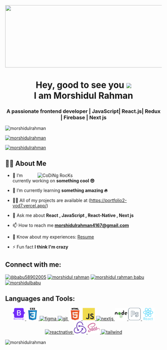 <img align="center" src="https://i.ibb.co/NK1kH3V/1666503309881.jpg" width="600" height="200"/>

<h1 align="center">Hey, good to see you <img src="https://emojis.slackmojis.com/emojis/images/1531849430/4246/blob-sunglasses.gif?1531849430" width="30"/><br/>
  I am Morshidul Rahman</h1>
<h3 align="center">A passionate frontend developer | JavaScript| React.js| Redux | Firebase | Next js</h3>

<p align="left"> <img src="https://komarev.com/ghpvc/?username=morshidulrahman&label=Profile%20views&color=0e75b6&style=flat" alt="morshidulrahman" /> </p>

<p align="left"> <a href="https://github.com/ryo-ma/github-profile-trophy"><img src="https://github-profile-trophy.vercel.app/?username=morshidulrahman" alt="morshidulrahman" /></a> </p>

<p align="left"> <a href="https://twitter.com/@babu58902005" target="blank"><img src="https://img.shields.io/twitter/follow/@babu58902005?logo=twitter&style=for-the-badge" alt="morshidulrahman" /></a> </p>

## 🙋‍♂️ About Me
<img align="right" src="https://github.com/SP-XD/SP-XD/blob/main/images/dev-working_rounded.gif?raw=true" href="https://github.com/sp-xd" alt="CoDiNg RocKs" width="400"/>

- 🔭 I’m currently working on **something cool 😎**

- 🌱 I’m currently learning **something amazing 🔥**

- 👨‍💻 All of my projects are available at (https://portfolio2-vod7.vercel.app/)

- 💬 Ask me about **React , JavaScript , React-Native , Next js**

- 📫 How to reach me **morshidulrahman4167@gmail.com**

- 📄 Know about my experiences: [Resume](https://drive.google.com/file/d/1P_i8BF5MhBfqSydh9m8fMSTX3OZkSfX-/view)
 
- ⚡ Fun fact **I think I'm crazy**

 

## Connect with me: 
<p align="left">
<a href="https://twitter.com/@babu58902005" target="blank"><img align="center" src="https://raw.githubusercontent.com/rahuldkjain/github-profile-readme-generator/master/src/images/icons/Social/twitter.svg" alt="@babu58902005" height="30" width="40" /></a>
<a href="https://linkedin.com/in/morshidul rahman" target="blank"><img align="center" src="https://raw.githubusercontent.com/rahuldkjain/github-profile-readme-generator/master/src/images/icons/Social/linked-in-alt.svg" alt="morshidul rahman" height="30" width="40" /></a>
<a href="https://www.facebook.com/morshidul.rahman.3" target="blank"><img align="center" src="https://raw.githubusercontent.com/rahuldkjain/github-profile-readme-generator/master/src/images/icons/Social/facebook.svg" alt="morshidul rahman babu" height="30" width="40" /></a>
<a href="https://instagram.com/morshidulbabu" target="blank"><img align="center" src="https://raw.githubusercontent.com/rahuldkjain/github-profile-readme-generator/master/src/images/icons/Social/instagram.svg" alt="morshidulbabu" height="30" width="40" /></a>
</p>


## Languages and Tools:
<p align="center" width="300"> <a href="https://getbootstrap.com" target="_blank" rel="noreferrer"> <img src="https://raw.githubusercontent.com/devicons/devicon/master/icons/bootstrap/bootstrap-plain-wordmark.svg" alt="bootstrap" width="40" height="40"/> </a> <a href="https://www.w3schools.com/css/" target="_blank" rel="noreferrer"> <img src="https://raw.githubusercontent.com/devicons/devicon/master/icons/css3/css3-original-wordmark.svg" alt="css3" width="40" height="40"/> </a> <a href="https://www.figma.com/" target="_blank" rel="noreferrer"> <img src="https://www.vectorlogo.zone/logos/figma/figma-icon.svg" alt="figma" width="40" height="40"/> </a> <a href="https://git-scm.com/" target="_blank" rel="noreferrer"> <img src="https://www.vectorlogo.zone/logos/git-scm/git-scm-icon.svg" alt="git" width="40" height="40"/> </a> <a href="https://www.w3.org/html/" target="_blank" rel="noreferrer"> <img src="https://raw.githubusercontent.com/devicons/devicon/master/icons/html5/html5-original-wordmark.svg" alt="html5" width="40" height="40"/> </a> <a href="https://developer.mozilla.org/en-US/docs/Web/JavaScript" target="_blank" rel="noreferrer"> <img src="https://raw.githubusercontent.com/devicons/devicon/master/icons/javascript/javascript-original.svg" alt="javascript" width="40" height="40"/> </a> <a href="https://nextjs.org/" target="_blank" rel="noreferrer"> <img src="https://cdn.worldvectorlogo.com/logos/nextjs-2.svg" alt="nextjs" width="40" height="40"/> </a> <a href="https://nodejs.org" target="_blank" rel="noreferrer"> <img src="https://raw.githubusercontent.com/devicons/devicon/master/icons/nodejs/nodejs-original-wordmark.svg" alt="nodejs" width="40" height="40"/> </a> <a href="https://www.photoshop.com/en" target="_blank" rel="noreferrer"> <img src="https://raw.githubusercontent.com/devicons/devicon/master/icons/photoshop/photoshop-line.svg" alt="photoshop" width="40" height="40"/> </a> <a href="https://reactjs.org/" target="_blank" rel="noreferrer"> 
  <img src="https://raw.githubusercontent.com/devicons/devicon/master/icons/react/react-original-wordmark.svg" alt="react" width="40" height="40"/> </a> <a href="https://reactnative.dev/" target="_blank" rel="noreferrer"> <img src="https://reactnative.dev/img/header_logo.svg" alt="reactnative" width="40" height="40"/> </a> <a href="https://redux.js.org" target="_blank" rel="noreferrer"> <img src="https://raw.githubusercontent.com/devicons/devicon/master/icons/redux/redux-original.svg" alt="redux" width="40" height="40"/> </a> <a href="https://sass-lang.com" target="_blank" rel="noreferrer"> <img src="https://raw.githubusercontent.com/devicons/devicon/master/icons/sass/sass-original.svg" alt="sass" width="40" height="40"/> </a> <a href="https://tailwindcss.com/" target="_blank" rel="noreferrer"> <img src="https://www.vectorlogo.zone/logos/tailwindcss/tailwindcss-icon.svg" alt="tailwind" width="40" height="40"/> </a> </p> 


<p><img align="center" src="https://github-readme-streak-stats.herokuapp.com/?user=morshidulrahman&" alt="morshidulrahman" /></p>




